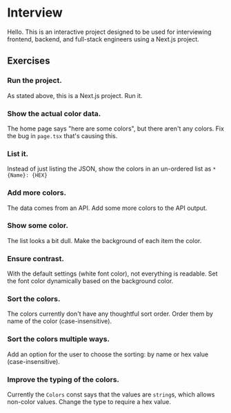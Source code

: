 # Interview

Hello. This is an interactive project designed to be used for interviewing frontend, backend, and full-stack engineers using a Next.js project.

## Exercises

### Run the project.

As stated above, this is a Next.js project. Run it.

### Show the actual color data.

The home page says "here are some colors", but there aren't any colors. Fix the bug in `page.tsx` that's causing this.

### List it.

Instead of just listing the JSON, show the colors in an un-ordered list as `* {Name}: {HEX}`

### Add more colors.

The data comes from an API. Add some more colors to the API output.

### Show some color.

The list looks a bit dull. Make the background of each item the color.

### Ensure contrast.

With the default settings (white font color), not everything is readable. Set the font color dynamically based on the background color.

### Sort the colors.

The colors currently don't have any thoughtful sort order. Order them by name of the color (case-insensitive).

### Sort the colors multiple ways.

Add an option for the user to choose the sorting: by name or hex value (case-insensitive).

### Improve the typing of the colors.

Currently the `Colors` const says that the values are `string`s, which allows non-color values. Change the type to require a hex value.
